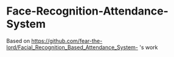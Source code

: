 # Face-Recognition-Attendance-System

Based on https://github.com/fear-the-lord/Facial_Recognition_Based_Attendance_System- 's work
